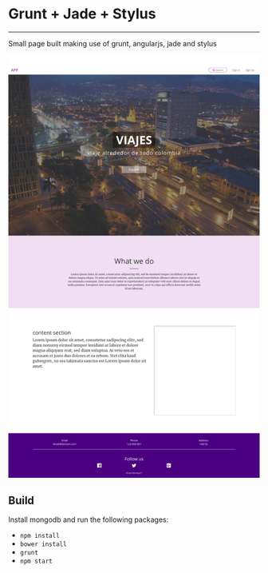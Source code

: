# Grunt + Jade + Stylus
---
Small page built making use of grunt, angularjs, jade and stylus

![alt text](https://github.com/richardmon/maude/blob/master/screen.jpg?raw=true)

## Build
Install mongodb and run the following packages:
* `` npm install ``
* `` bower install ``
* `` grunt ``
* `` npm start ``
